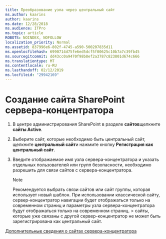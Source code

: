 ```yaml
---
title: Преобразование узла через центральный сайт
ms.author: kaarins
author: kaarins
ms.date: 12/28/2018
ms.audience: ITPro
ms.topic: article
ROBOTS: NOINDEX, NOFOLLOW
localization_priority: Normal
ms.assetid: 837996e6-802f-4745-a590-500207835d11
ms.openlocfilehash: 6990714d75fe6ed5dcf5f00625c10b7a7c39fb45
ms.sourcegitcommit: dd43cc0a9470f98b8ef2a3787c823801d674c666
ms.translationtype: MT
ms.contentlocale: ru-RU
ms.lasthandoff: 02/12/2019
ms.locfileid: "29942169"
---
```

# <a name="create-a-sharepoint-hub-site"></a>Создание сайта SharePoint сервера-концентратора

1. В центре администрирования SharePoint в разделе **сайтов**щелкните **сайты Active**. 
    
2. Выберите сайт, которые необходимо быть центральный сайт, щелкните **центральный сайт**и нажмите кнопку **Регистрация как центральный сайт**. 
    
3. Введите отображаемое имя узла сервера-концентратора и указать отдельных пользователей или групп безопасности, необходимо разрешить для связи сайтов с сервера-концентратора.
    
    > [!NOTE]
    >  Рекомендуется выбрать связи сайтов или сайт группы, которая использует новый шаблон. При использовании классической сайту, сервер-концентратор навигации будет отображаться только на современном страниц и параметры узла сервера-концентратора будут отображаться только на современном страниц. > сайты, которые уже связаны с другой сервер-концентратор не может быть зарегистрирована как центральный сайт. 
  
[Дополнительные сведения о сайтах сервера-концентратора](https://go.microsoft.com/fwlink/?linkid=869149)
  

